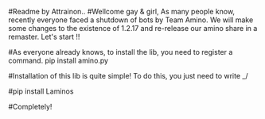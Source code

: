 #Readme by Attrainon..
#Wellcome gay & girl, As many people know, recently everyone faced a shutdown of bots by Team Amino.  We will make some changes to the existence of 1.2.17 and re-release our amino share in a remaster.  Let's start !!

#As everyone already knows, to install the lib, you need to register a command. pip install amino.py

#Installation of this lib is quite simple!  To do this, you just need to write _/

#pip install Laminos

#Completely!

